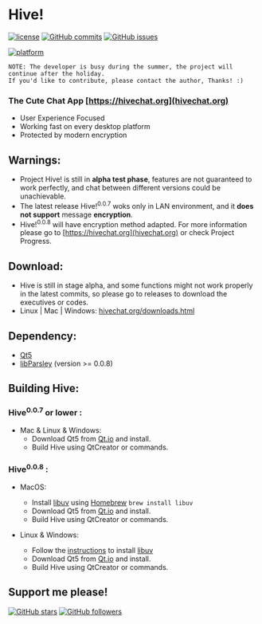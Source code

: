 # Hive!  

[![license](https://img.shields.io/github/license/HiveChat/Hive-desktop.svg)](https://github.com/HiveChat/Hive-desktop/blob/master/LICENSE)
[![GitHub commits](https://img.shields.io/github/commits-since/HiveChat/Hive-desktop/0.0.6.svg)](https://github.com/HiveChat/Hive-desktop/commits/master)
[![GitHub issues](https://img.shields.io/github/issues/HiveChat/Hive-desktop.svg)](https://github.com/HiveChat/Hive-desktop/issues)
<!--[![GitHub closed issues](https://img.shields.io/github/issues-closed/HiveChat/Hive-desktop.svg)](https://github.com/HiveChat/Hive-desktop/issues?q=is%3Aissue+is%3Aclosed)-->
[![platform](https://img.shields.io/badge/Platform-Linux%20%7C%20macOS%20%7C%20Windows-ff69b4.svg?style=flat)](http://doc.qt.io/qt-5/supported-platforms.html)
<!--[![GitHub contributors](https://img.shields.io/github/contributors/HiveChat/Hive-desktop.svg)](https://github.com/HiveChat/Hive-desktop/graphs/contributors)-->

```
NOTE: The developer is busy during the summer, the project will continue after the holiday. 
If you'd like to contribute, please contact the author, Thanks! :)
```

### The Cute Chat App [https://hivechat.org](hivechat.org)
* User Experience Focused
* Working fast on every desktop platform
* Protected by modern encryption

## Warnings:
* Project Hive! is still in **alpha test phase**, features are not guaranteed to work perfectly, and chat between different versions could be unachievable. 
* The latest release Hive!<sup>0.0.7</sup> woks only in LAN environment, and it **does not support** message **encryption**.
* Hive!<sup>0.0.8</sup> will have encryption method adapted. For more information please go to [https://hivechat.org](hivechat.org) or check Project Progress.


## Download:
* Hive is still in stage alpha, and some functions might not work properly in the latest commits, so please go to releases to download the executives or codes. 
* Linux | Mac | Windows: [hivechat.org/downloads.html](https://hivechat.org/downloads.html) 

## Dependency:
* [Qt5](https://qt.io)
* [libParsley](https://github.com/ultrasilicon/libparsley) (version >= 0.0.8)

## Building Hive:
### Hive<sup>0.0.7</sup> or lower :
* Mac & Linux & Windows:
	* Download Qt5 from [Qt.io](https://qt.io) and install.
	* Build Hive using QtCreator or commands.

### Hive<sup>0.0.8</sup> :
* MacOS:
	* Install [libuv](https://github.com/libuv/libuv) using [Homebrew](https://brew.sh) `brew install libuv`
	* Download Qt5 from [Qt.io](https://qt.io) and install.
	* Build Hive using QtCreator or commands.

* Linux & Windows:
	* Follow the [instructions](https://github.com/libuv/libuv) to install [libuv](https://github.com/libuv/libuv)
	* Download Qt5 from [Qt.io](https://qt.io) and install.
	* Build Hive using QtCreator or commands.

## Support me please!
[![GitHub stars](https://img.shields.io/github/stars/HiveChat/Hive-desktop.svg?style=social&label=Star)](#)
[![GitHub followers](https://img.shields.io/github/followers/ultrasilicon.svg?style=social&label=Follow)](https://github.com/Ultrasilicon)






